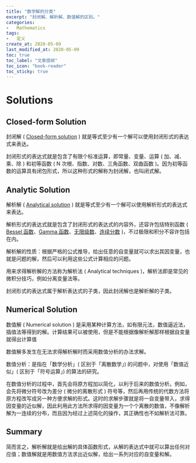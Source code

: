 ```yaml
---
title: "数学解的分类"
excerpt: "封闭解、解析解、数值解的区别。"
categories:
-   Mathematics
tags:
-   定义
create_at: 2020-05-09
last_modified_at: 2020-05-09
toc: true
toc_label: "文章提纲"
toc_icon: "book-reader"
toc_sticky: true
---
```


# Solutions

## Closed-form Solution

封闭解 ( [Closed-form solution](https://en.wikipedia.org/wiki/Closed-form_expression) ) 就是等式至少有一个解可以使用封闭形式的表达式来表达。

封闭形式的表达式就是包含了有限个标准运算，即常量、变量、运算 ( 加、减、乘、除 ) 和初等函数 ( N 次根、指数、对数、三角函数、双曲函数 )。因为初等函数的运算具有闭包形式，所以这种形式的解称为封闭解，也叫闭式解。

## Analytic Solution

解析解 ( [Analytical solution](https://en.wikipedia.org/wiki/Closed-form_expression#Analytic_expression) ) 就是等式至少有一个解可以使用解析形式的表达式来表达。

解析形式的表达式就是包含了封闭形式的表达式的内容外，还容许包括特别函数 ( [Bessel 函数](https://en.wikipedia.org/wiki/Bessel_functions)、[Gamma 函数](https://en.wikipedia.org/wiki/Gamma_function)、[无限级数](https://en.wikipedia.org/wiki/Series_mathematics)、[连续分数](https://en.wikipedia.org/wiki/Continued_fraction) )，不过极限和积分不容许包括在内。

解析解的性质：根据严格的公式推导，给出任意的自变量就可以求出其因变量，也就是问题的解，然后可以利用这些公式计算相应的问题。

用来求得解析解的方法称为解析法 ( Analytical techniques )，解析法即是常见的微积分技巧，例如分离变量法等。

封闭形式的表达式属于解析表达式的子类，因此封闭解也是解析解的子类。

## Numerical Solution

数值解 ( Numerical solution ) 是采用某种计算方法，如有限元法，数值逼近法，插值法等得到的解。计算结果可以被使用，但是不能根据像解析解那样根据自变量就得出计算值

数值解多发生在无法求得解析解时而采用数值分析的办法求解。

数值分析：是指在「数学分析」( 区别于「离散数学」) 的问题中，对使用「数值近似」( 区别于「符号运算」) 的算法的研究。

在数值分析的过程中，首先会将原方程加以简化，以利于后来的数值分析。例如，会先将微分符号改为差分 ( 微分的离散形式 ) 符号等，然后再用传统的代数方法将原方程改写成另一种方便求解的形式。这时的求解步骤就是将一自变量带入，求得因变量的近似解，因此利用此方法所求得的因变量为一个个离散的数值，不像解析解为一连续的分布，而且因为经过上述简化的操作，其正确性也不如解析法可靠。

## Summary

简而言之，解析解就是给出解的具体函数形式，从解的表达式中就可以算出任何对应值；数值解就是用数值方法求出近似解，给出一系列对应的自变量和解。
